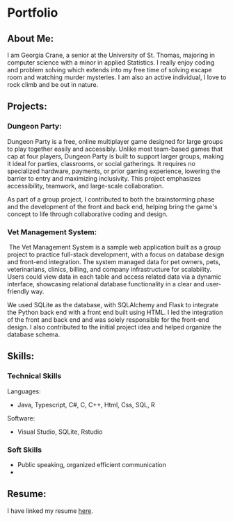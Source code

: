 # Portfolio

## About Me:
I am Georgia Crane, a senior at the University of St. Thomas, majoring in computer science with a minor in applied Statistics. I really enjoy coding and problem solving which extends into my free time of solving escape room and watching murder mysteries. I am also an active individual, I love to rock climb and be out in nature.

## Projects:
### Dungeon Party:
Dungeon Party is a free, online multiplayer game designed for large groups to play together easily and accessibly. Unlike most team-based games that cap at four players, Dungeon Party is built to support larger groups, making it ideal for parties, classrooms, or social gatherings. It requires no specialized hardware, payments, or prior gaming experience, lowering the barrier to entry and maximizing inclusivity. This project emphasizes accessibility, teamwork, and large-scale collaboration.

As part of a group project, I contributed to both the brainstorming phase and the development of the front and back end, helping bring the game's concept to life through collaborative coding and design.

### Vet Management System:
 The Vet Management System is a sample web application built as a group project to practice full-stack development, with a focus on database design and front-end integration. The system managed data for pet owners, pets, veterinarians, clinics, billing, and company infrastructure for scalability. Users could view data in each table and access related data via a dynamic interface, showcasing relational database functionality in a clear and user-friendly way.

We used SQLite as the database, with SQLAlchemy and Flask to integrate the Python back end with a front end built using HTML. I led the integration of the front and back end and was solely responsible for the front-end design. I also contributed to the initial project idea and helped organize the database schema.

## Skills:

### Technical Skills
Languages:
- Java, Typescript, C#, C, C++, Html, Css, SQL, R

Software:
- Visual Studio, SQLite, Rstudio

### Soft Skills
- Public speaking, organized efficient communication
- 

## Resume:
I have linked my resume [here](./pdfs/GeorgiaCraneResume.pdf).


